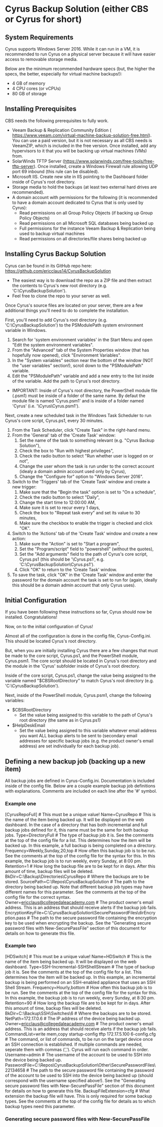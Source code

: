 # Cyrus Backup Solution (either CBS or Cyrus for short)

## System Requirements
Cyrus supports Windows Server 2016. While it can run in a VM, it is recommended to run Cyrus on a physical server because it will have easier access to removable storage media. 

Below are the minimum recommended hardware specs (but, the higher the specs, the better, especially for virtual machine backups!):
* 4 GB of memory
* 4 CPU cores (or vCPUs)
* 80 GB of storage

## Installing Prerequisites
CBS needs the following prerequisites to fully work.

* Veeam Backup & Replication Community Edition ( https://www.veeam.com/virtual-machine-backup-solution-free.html). You can use a paid version, but it is not necessary as all CBS needs is VeeamZIP, which is included in the free version. Once installed, add any hypervisors to it that you will be backing up virtual machines (VMs) from.
* SolarWinds TFTP Server (https://www.solarwinds.com/free-tools/free-tftp-server). Once installed, create a Windows Firewall rule allowing UDP port 69 inbound (this rule can be disabled).
* Microsoft IIS. Create new site in IIS pointing to the Dashboard folder inside of Cyrus's root directory.
* Storage media to hold the backups (at least two external hard drives are recommended).
* A domain account with permissions for the following (it is recommended to have a domain account dedicated to Cyrus that is only used by Cyrus):
   * Read permissions on all Group Policy Objects (if backing up Group Policy Objects)
   * Read permissions on all Microsoft SQL databases being backed up
   * Full permissions for the instance Veeam Backup & Replication being used to backup virtual machines
   * Read permissions on all directories/file shares being backed up

## Installing Cyrus Backup Solution
Cyrus can be found in its GitHub repo here: https://github.com/ericclaus14/CyrusBackupSolution
* The easiest way is to download the repo as a ZIP file and then extract the contents to Cyrus's new root directory (e.g. 'C:\CyrusBackupSolution').
* Feel free to clone the repo to your server as well.

Once Cyrus's source files are located on your server, there are a few additional things you'll need to do to complete the installation.

First, you'll need to add Cyrus's root directory (e.g. 'C:\CyrusBackupSolution') to the PSModulePath system environment variable in Windows.
1. Search for 'system environment variables' in the Start Menu and open "Edit the system environment variables".
2. From the "Advanced" tab of the System Properties window (that has hopefully now opened), click "Environment Variables".
3. In the "System variables" section near the bottom of the window (NOT the "user variables" section!), scroll down to the "PSModulePath" variable.
4. Edit the "PSModulePath" variable and add a new entry to the list inside of the variable. Add the path to Cyrus's root directory.
  * IMPORTANT: Inside of Cyrus's root directory, the PowerShell module file (.psm1) must be inside of a folder of the same name. By defaut the module file is named 'Cyrus.psm1' and is inside of a folder named 'Cyrus' (i.e. '<Cyrus root directory>\Cyrus\Cyrus.psm1').

Next, create a new scheduled task in the Windows Task Scheduler to run Cyrus's core script, Cyrus.ps1, every 30 minutes.
1. From the Task Scheduler, click "Create Task" in the right-hand menu.
2. From the 'General' tab of the 'Create Task' window:
   1. Set the name of the task to something relevant (e.g. "Cyrus Backup Solution"),
   2. Check the box to "Run with highest privileges",
   3. Check the radio button to select "Run whether user is logged on or not",
   4. Change the user whom the task is run under to the correct account (idealy a domain admin account used only by Cyrus),
   5. Change the "Configure for" option to "Windows Server 2016".
3. Switch to the 'Triggers' tab of the 'Create Task' window and create a new trigger:
   1. Make sure that the "Begin the task" option is set to "On a schedule",
   2. Check the radio button to select "Daily",
   3. Change the start time to 12:00:00 AM,
   4. Make sure it is set to recur every 1 days,
   5. Check the box to "Repeat task every" and set its value to 30 minutes,
   6. Make sure the checkbox to enable the trigger is checked and click "OK".
4. Switch to the 'Actions' tab of the 'Create Task' window and create a new action:
   1. Make sure the "Action" is set to "Start a program",
   2. Set the "Program/script" field to "powershell" (without the quotes),
   3. Set the "Add arguments" field to the path of Cyrus's core script, Cyrus.ps1 (this should be '<Cyrus root directory>\Cyrus.ps1', e.g. 'C:\CyrusBackupSolution\Cyrus.ps1').
   4. Click "OK" to return to the 'Create Task' window.
5. To save the task, click "OK" in the 'Create Task' window and enter the password for the domain account the task is set to run for (again, ideally this should be a domain admin account that only Cyrus uses).

## Initial Configuration
If you have been following these instructions so far, Cyrus should now be installed. Congratulations! 

Now, on to the initial configuration of Cyrus!

Almost all of the configuration is done in the config file, Cyrus-Config.ini. This should be located Cyrus's root directory.

But, when you are initially installing Cyrus there are a few changes that must be made to the core script, Cyrus.ps1, and the PowerShell module, Cyrus.psm1. The core script should be located in Cyrus's root directory and the module in the 'Cyrus' subfolder inside of Cyrus's root directory.

Inside of the core script, Cyrus.ps1, change the value being assigned to the variable named "$CBSRootDirectory" to match Cyrus's root directory (e.g. 'C:\CyrusBackupSolution').

Next, inside of the PowerShell module, Cyrus.psm1, change the following variables:
* $CBSRootDirectory 
   * Set the value being assigned to this variable to the path of Cyrus's root directory (the same as in Cyrus.ps1)
* $HelpDeskEmail
   * Set the value being assigned to this variable whatever email address you want ALL backup alerts to be sent to (secondary email addresses for specific backup jobs (e.g. the product owner's email address) are set individually for each backup job).

## Defining a new backup job (backing up a new item)
All backup jobs are defined in Cyrus-Config.ini. Documentation is included inside of the config file. Below are a couple example backup job definitions with explanations. Comments are included on each line after the '#' symbol.

### Example one
[CyrusRepoFull]                             # This must be a unique value!
Name=CyrusRepo                              # This is the name of the item being backed up. It will be displayed on the web dashboard. In the case of a directory that has both incremental and full backup jobs defined for it, this name must be the same for both backup jobs.
Type=DirectoryFull                          # The type of backup job it is. See the comments at the top of the config file for a list. This determines how the item will be backed up. In this example, a full backup is being completed on a directory.
Frequency=Weekly,Sunday,20,top              # How often this backup job is to be run. See the comments at the top of the config file for the syntax for this. In this example, the backup job is to run weekly, every Sunday, at 8:00 pm. 
Retention=1                                 # How long the backup file are to be kept for in days. After this amount of time, backup files will be deleted.
BkDir=C:\Backup\Directories\CyrusRepo       # Where the backups are to be stored.
SourcePath=C:\Repos\CyrusBackupSolution     # The path to the directory being backed up. Note that different backup job types may have different names for this parameter. See the comments at the top of the config file for the correct syntax.
Owner=ericclaus@collegedaleacademy.com      # The product owner's email address. This is an address that should receive alerts if the backup job fails.
EncryptionKeyFile=C:\CyrusBackupSolution\SecurePasswordFiles\dirEncryption.pass     # The path to the secure password file containing the encryption key to be used when encrypting the backup. See the "Generating secure password files with New-SecurePassFile" section of this document for details on how to generate this file.

### Example two
[HDSwitch]                                  # This must be a unique value!
Name=HDSwitch                               # This is the name of the item being backed up. It will be displayed on the web dashboard.
Type=SSH-Incremental-SSHShellStream         # The type of backup job it is. See the comments at the top of the config file for a list. This determines how the item will be backed up. In this example, an incremental backup is being performed on an SSH-enabled appliance that uses an SSH Shell Stream.
Frequency=Hourly,bottom                     # How often this backup job is to be run. See the comments at the top of the config file for the syntax for this. In this example, the backup job is to run weekly, every Sunday, at 8:30 pm. 
Retention=90                                # How long the backup file are to be kept for in days. After this amount of time, backup files will be deleted.
BkDir=C:\Backup\SSH\Switches\6              # Where the backups are to be stored.
NetPath=172.17.0.6                          # The IP address of the device being backed up.
Owner=ericclaus@collegedaleacademy.com      # The product owner's email address. This is an address that should receive alerts if the backup job fails.
CommandList=write mem,copy startup-config tftp 172.17.5.100 6-config.cfg        # The command, or list of commands, to be run on the target device once an SSH connection is established. If multiple commands are needed, seperate them with commas (','). Cyrus will run each command in order.
Username=admin                              # The username of the account to be used to SSH into the device being backed up.
PasswordFile=C:\Repos\CyrusBackupSolution\Other\SecurePasswordFiles\22134658    # The path to the secure password file containing the password of the account to be used to SSH into the device being backed up (should correspond with the username specified above!). See the "Generating secure password files with New-SecurePassFile" section of this document for details on how to generate this file.
BackupFileExtension=cfg                     # What extension the backup file will have. This is only required for some backup types. See the comments at the top of the config file for details as to which backup types need this parameter.

### Generating secure password files with New-SecurePassFile
